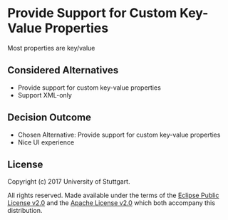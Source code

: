 # Provide Support for Custom Key-Value Properties

Most properties are key/value

## Considered Alternatives

* Provide support for custom key-value properties
* Support XML-only

## Decision Outcome

* Chosen Alternative: Provide support for custom key-value properties
* Nice UI experience

## License

Copyright (c) 2017 University of Stuttgart.

All rights reserved. Made available under the terms of the [Eclipse Public License v2.0] and the [Apache License v2.0] which both accompany this distribution.

 [Apache License v2.0]: http://www.apache.org/licenses/LICENSE-2.0.html
 [Eclipse Public License v2.0]: http://www.eclipse.org/legal/epl-v20.html

